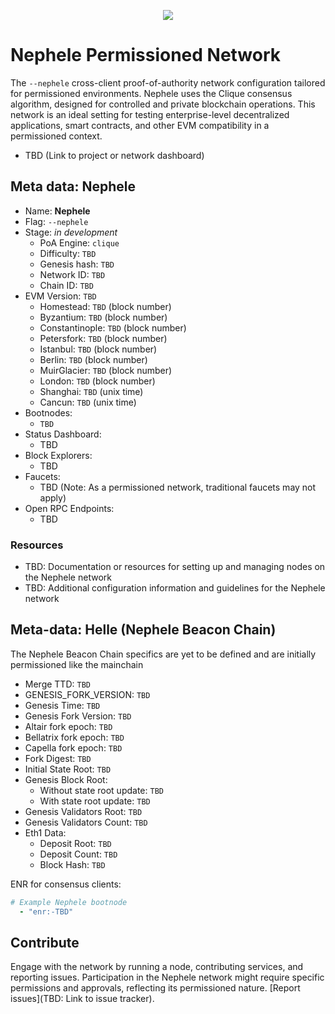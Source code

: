 <p align="center"><img src="./assets/nephele.png" /></p>

# Nephele Permissioned Network
The `--nephele` cross-client proof-of-authority network configuration tailored for permissioned environments. Nephele uses the Clique consensus algorithm, designed for controlled and private blockchain operations. This network is an ideal setting for testing enterprise-level decentralized applications, smart contracts, and other EVM compatibility in a permissioned context.

* TBD (Link to project or network dashboard)

## Meta data: Nephele

- Name: **Nephele**
- Flag: `--nephele`
- Stage: _in development_
  - PoA Engine: `clique`
  - Difficulty: `TBD`
  - Genesis hash: `TBD`
  - Network ID: `TBD`
  - Chain ID: `TBD`
- EVM Version: `TBD`
  - Homestead: `TBD` (block number)
  - Byzantium: `TBD` (block number)
  - Constantinople: `TBD` (block number)
  - Petersfork: `TBD` (block number)
  - Istanbul: `TBD` (block number)
  - Berlin: `TBD` (block number)
  - MuirGlacier: `TBD` (block number)
  - London: `TBD` (block number)
  - Shanghai: `TBD` (unix time)
  - Cancun: `TBD` (unix time)
- Bootnodes:
  - `TBD`
- Status Dashboard:
  - TBD
- Block Explorers:
  - TBD
- Faucets:
  - TBD (Note: As a permissioned network, traditional faucets may not apply)
- Open RPC Endpoints:
  - TBD

### Resources

- TBD: Documentation or resources for setting up and managing nodes on the Nephele network
- TBD: Additional configuration information and guidelines for the Nephele network

## Meta-data: Helle (Nephele Beacon Chain)

The Nephele Beacon Chain specifics are yet to be defined and are initially permissioned like the mainchain

- Merge TTD: `TBD`
- GENESIS_FORK_VERSION: `TBD`
- Genesis Time: `TBD`
- Genesis Fork Version: `TBD`
- Altair fork epoch: `TBD`
- Bellatrix fork epoch: `TBD`
- Capella fork epoch: `TBD`
- Fork Digest: `TBD`
- Initial State Root: `TBD`
- Genesis Block Root:
  - Without state root update: `TBD`
  - With state root update: `TBD`
- Genesis Validators Root: `TBD`
- Genesis Validators Count: `TBD`
- Eth1 Data:
  - Deposit Root: `TBD`
  - Deposit Count: `TBD`
  - Block Hash: `TBD`

ENR for consensus clients:

```yaml
# Example Nephele bootnode
  - "enr:-TBD"
 ```

## Contribute

Engage with the network by running a node, contributing services, and reporting issues. Participation in the Nephele network might require specific permissions and approvals, reflecting its permissioned nature. [Report issues](TBD: Link to issue tracker).